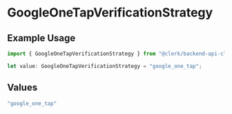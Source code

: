 # GoogleOneTapVerificationStrategy

## Example Usage

```typescript
import { GoogleOneTapVerificationStrategy } from "@clerk/backend-api-client/models/components";

let value: GoogleOneTapVerificationStrategy = "google_one_tap";
```

## Values

```typescript
"google_one_tap"
```